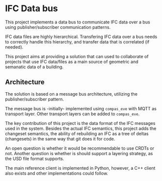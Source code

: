 # IFC Data bus

This project implements a data bus to communicate IFC data over a bus using publisher/subscriber communication patterns.

IFC data files are highly hierarchical. Transfering IFC data over a bus needs to correctly handle this hierarchy, and transfer data that is correlated (if needed).

This project aims at providing a solution that can used to collaborate of projects that use IFC data/files as a main source of geometric and semanatic data of a building.

## Architecture

The solution is based on a message bus architecture, utilizing the publisher/subscriber pattern.

The message bus is -initially- implemented using `compas_eve` with MQTT as transport layer. Other transport layers can be added to `compas_eve`.

The key contribution of this project is the data format of the IFC messages used in the system. Besides the actual IFC semantics, this project adds the changeset semantics, the ability of rebuilding an IFC as a tree of deltas (changesets) in the same way that git does it for code.

An open question is whether it would be recommendable to use CRDTs or not. Another question is whether is should support a layering strategy, as the USD file format supports.

The main reference client is implemented in Python, however, a C++ client also exists and other implementations could follow.
